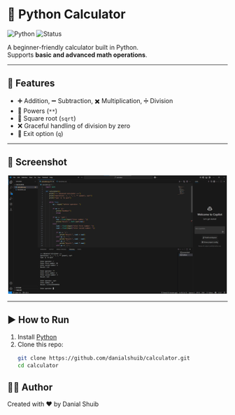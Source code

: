 # 🧮 Python Calculator  

![Python](https://img.shields.io/badge/Python-3.12-blue)
![Status](https://img.shields.io/badge/Status-Complete-green)

A beginner-friendly calculator built in Python.  
Supports **basic and advanced math operations**.  

---

## 🚀 Features
- ➕ Addition, ➖ Subtraction, ✖️ Multiplication, ➗ Division  
- 🔢 Powers (`**`)  
- 📐 Square root (`sqrt`)  
- ❌ Graceful handling of division by zero  
- 🚪 Exit option (`q`)  

---

## 📸 Screenshot
<p align="center">
  <img src="screenshot.png" width="500">
</p>

---

## ▶️ How to Run
1. Install [Python](https://www.python.org/downloads/)  
2. Clone this repo:  
   ```bash
   git clone https://github.com/danialshuib/calculator.git
   cd calculator

## 👨‍💻 Author
Created with ❤️ by Danial Shuib
